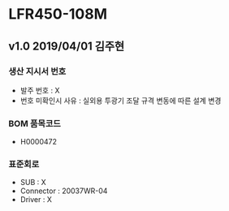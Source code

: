 # LFR450-108M

## v1.0 2019/04/01 김주현

### 생산 지시서 번호
* 발주 번호 : X
* 번호 미확인시 사유 : 실외용 투광기 조달 규격 변동에 따른 설계 변경

###  BOM 품목코드
* H0000472

### 표준회로
* SUB : X
* Connector : 20037WR-04
* Driver : X
